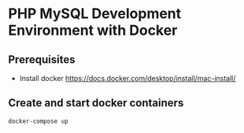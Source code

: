 # PHP MySQL Development Environment with Docker

## Prerequisites
- Install docker
https://docs.docker.com/desktop/install/mac-install/

 
## Create and start docker containers
```
docker-compose up
```
